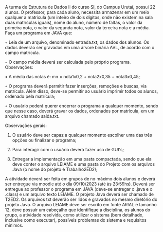 A turma de Estrutura de Dados II do curso SI, do Campus Urutaí, possui 22 alunos. O professor, para cada aluno, necessita armazenar em um meio qualquer a matrícula (um inteiro de dois dígitos, onde não existem na sala duas matrículas iguais), nome do aluno, número de faltas, o valor da primeira nota, o valor da segunda nota, valor da terceira nota e a média. Faça um programa em JAVA que:

◦   Leia de um arquivo, denominado entrada.txt, os dados dos alunos. Os dados deverão ser gravados em uma árvore binária AVL, de acordo com o campo matrícula.

◦   O campo média deverá ser calculada pelo próprio programa. Observações:

▪    A média das notas é: mn = nota1x0,2 + nota2x0,35 + nota3x0,45;

◦   O programa deverá permitir fazer inserções, remoções e buscas, via matrícula. Além disso, deve-se permitir ao usuário imprimir todos os alunos, ordenado pela matrícula;

◦   O usuário poderá querer encerrar o programa a qualquer momento, sendo que nesse caso, deverá gravar os dados, ordenados por matrícula, em um arquivo chamado saida.txt.

Observações gerais:

1.    O usuário deve ser capaz a qualquer momento escolher uma das três opções ou finalizar o programa;

2.    Para interagir com o usuário deverá fazer uso de GUI's; 

3.    Entregar a implementação em uma pasta compactada, sendo que ela deve conter o arquivo LEIAME e uma pasta do Projeto com os arquivos Java (o nome do projeto é Trabalho2ED2);

A atividade deverá ser feita em grupos de no máximo dois alunos e deverá ser entregue via moodle até o dia 09/10/2023 (até às 23:59hs). Deverá ser entregue ao professor o programa em JAVA (deve-se entregar o .java e o .class) e um arquivo texto LEIAME. O projeto Java deverá ser chamado de T2ED2. Os arquivos txt deverão ser lidos e gravados no mesmo diretório do projeto Java. O arquivo LEIAME deve ser escrito em fonte ARIAL e tamanho 12, deve possuir um cabeçalho que identifique a disciplina, os alunos do grupo, a atividade resolvida, como utilizar o sistema (bem detalhado, inclusive como executar), possíveis problemas do sistema e requisitos mínimos.